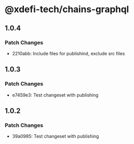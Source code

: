 # @xdefi-tech/chains-graphql

## 1.0.4

### Patch Changes

- 2210abb: Include files for publishind, exclude src files

## 1.0.3

### Patch Changes

- e7459e3: Test changeset with publishing

## 1.0.2

### Patch Changes

- 39a0985: Test changeset with publishing
